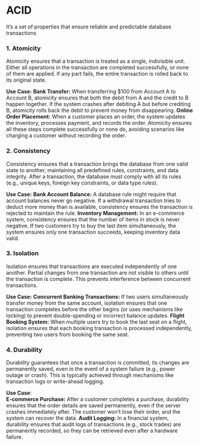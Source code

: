 # ACID

It’s a set of properties that ensure reliable and predictable database transactions

### 1. Atomicity

Atomicity ensures that a transaction is treated as a single, indivisible unit. Either all operations in the transaction are completed successfully, or none of them are applied. If any part fails, the entire transaction is rolled back to its original state.

**Use Case:**
**Bank Transfer:** When transferring $100 from Account A to Account B, atomicity ensures that both the debit from A and the credit to B happen together. If the system crashes after debiting A but before crediting B, atomicity rolls back the debit to prevent money from disappearing.
**Online Order Placement:** When a customer places an order, the system updates the inventory, processes payment, and records the order. Atomicity ensures all these steps complete successfully or none do, avoiding scenarios like charging a customer without recording the order.

### 2. Consistency

Consistency ensures that a transaction brings the database from one valid state to another, maintaining all predefined rules, constraints, and data integrity. After a transaction, the database must comply with all its rules (e.g., unique keys, foreign key constraints, or data type rules).

**Use Case:**
**Bank Account Balance:** A database rule might require that account balances never go negative. If a withdrawal transaction tries to deduct more money than is available, consistency ensures the transaction is rejected to maintain the rule.
**Inventory Management:** In an e-commerce system, consistency ensures that the number of items in stock is never negative. If two customers try to buy the last item simultaneously, the system ensures only one transaction succeeds, keeping inventory data valid.

### 3. Isolation

Isolation ensures that transactions are executed independently of one another. Partial changes from one transaction are not visible to others until the transaction is complete. This prevents interference between concurrent transactions.

**Use Case:**
**Concurrent Banking Transactions:** If two users simultaneously transfer money from the same account, isolation ensures that one transaction completes before the other begins (or uses mechanisms like locking) to prevent double-spending or incorrect balance updates.
**Flight Booking System:** When multiple users try to book the last seat on a flight, isolation ensures that each booking transaction is processed independently, preventing two users from booking the same seat.

### 4. Durability

Durability guarantees that once a transaction is committed, its changes are permanently saved, even in the event of a system failure (e.g., power outage or crash). This is typically achieved through mechanisms like transaction logs or write-ahead logging.

**Use Case**:  
**E-commerce Purchase:** After a customer completes a purchase, durability ensures that the order details are saved permanently, even if the server crashes immediately after. The customer won’t lose their order, and the system can recover the data.
**Audit Logging:** In a financial system, durability ensures that audit logs of transactions (e.g., stock trades) are permanently recorded, so they can be retrieved even after a hardware failure.
